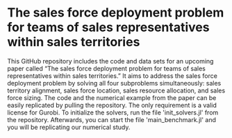 # The sales force deployment problem for teams of sales representatives within sales territories
This GitHub repository includes the code and data sets for an upcoming paper called “The sales force deployment problem for teams of sales representatives within sales territories.” It aims to address the sales force deployment problem by solving all four subproblems simultaneously: sales territory alignment, sales force location, sales resource allocation, and sales force sizing. The code and the numerical example from the paper can be easily replicated by pulling the repository. The only requirement is a valid license for Gurobi. To initialize the solvers, run the file 'init_solvers.jl' from the repository. Afterwards, you can start the file 'main_benchmark.jl' and you will be replicating our numerical study.
